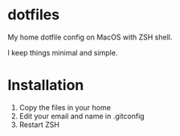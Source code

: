 # dotfiles

My home dotfile config on MacOS with ZSH shell.

I keep things minimal and simple.

# Installation
1) Copy the files in your home 
2) Edit your email and name in .gitconfig
3) Restart ZSH

